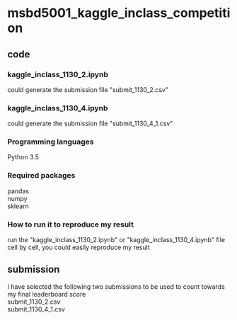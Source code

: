 # msbd5001_kaggle_inclass_competition

## code
### kaggle_inclass_1130_2.ipynb 
could generate the submission file "submit_1130_2.csv"

### kaggle_inclass_1130_4.ipynb 
could generate the submission file "submit_1130_4_1.csv"

### Programming languages
Python 3.5

### Required packages
pandas  
numpy  
sklearn

### How to run it to reproduce my result
run the "kaggle_inclass_1130_2.ipynb" or "kaggle_inclass_1130_4.ipynb" file cell by cell, you could easily reproduce my result

## submission
I have selected the following two submissions to be used to count towards my final leaderboard score   
submit_1130_2.csv    
submit_1130_4_1.csv    
